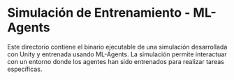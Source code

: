 # Simulación de Entrenamiento - ML-Agents

Este directorio contiene el binario ejecutable de una simulación desarrollada con Unity y entrenada usando ML-Agents. 
La simulación permite interactuar con un entorno donde los agentes han sido entrenados para realizar tareas específicas.
